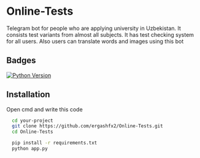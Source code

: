 # Online-Tests
Telegram bot for people who are applying university in Uzbekistan. It consists test variants from almost all subjects. It has test checking system for all users. Also users can translate words and images using this bot

## Badges

[![Python Version](https://img.shields.io/badge/Python-3.8%2B-blue.svg)](https://www.python.org/downloads/)

## Installation

Open cmd and write this code

```bash
  cd your-project
  git clone https://github.com/ergashfx2/Online-Tests.git
  cd Online-Tests
```

```bash
  pip install -r requirements.txt
  python app.py
```

